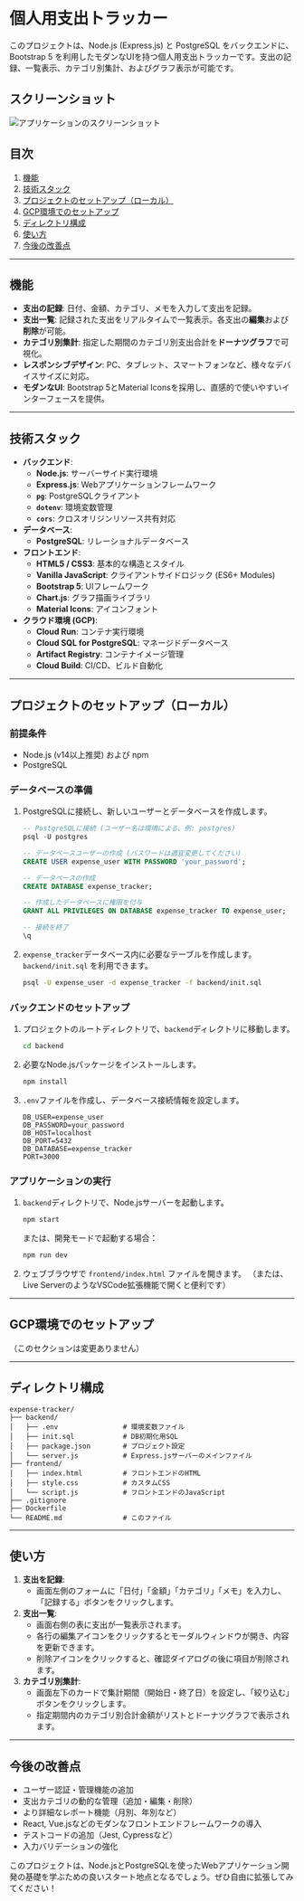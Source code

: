 # 個人用支出トラッカー

このプロジェクトは、Node.js (Express.js) と PostgreSQL をバックエンドに、Bootstrap 5 を利用したモダンなUIを持つ個人用支出トラッカーです。支出の記録、一覧表示、カテゴリ別集計、およびグラフ表示が可能です。

## スクリーンショット

![アプリケーションのスクリーンショット](https://user-images.githubusercontent.com/xxxxxxxx/xxxxxxxxx.png) <!-- TODO: スクリーンショットのURLを後で挿入 -->

## 目次

1.  [機能](#機能)
2.  [技術スタック](#技術スタック)
3.  [プロジェクトのセットアップ（ローカル）](#プロジェクトのセットアップローカル)
4.  [GCP環境でのセットアップ](#gcp環境でのセットアップ)
5.  [ディレクトリ構成](#ディレクトリ構成)
6.  [使い方](#使い方)
7.  [今後の改善点](#今後の改善点)

---

## 機能

-   **支出の記録**: 日付、金額、カテゴリ、メモを入力して支出を記録。
-   **支出一覧**: 記録された支出をリアルタイムで一覧表示。各支出の**編集**および**削除**が可能。
-   **カテゴリ別集計**: 指定した期間のカテゴリ別支出合計を**ドーナツグラフ**で可視化。
-   **レスポンシブデザイン**: PC、タブレット、スマートフォンなど、様々なデバイスサイズに対応。
-   **モダンなUI**: Bootstrap 5とMaterial Iconsを採用し、直感的で使いやすいインターフェースを提供。

---

## 技術スタック

-   **バックエンド**:
    -   **Node.js**: サーバーサイド実行環境
    -   **Express.js**: Webアプリケーションフレームワーク
    -   **`pg`**: PostgreSQLクライアント
    -   **`dotenv`**: 環境変数管理
    -   **`cors`**: クロスオリジンリソース共有対応
-   **データベース**:
    -   **PostgreSQL**: リレーショナルデータベース
-   **フロントエンド**:
    -   **HTML5 / CSS3**: 基本的な構造とスタイル
    -   **Vanilla JavaScript**: クライアントサイドロジック (ES6+ Modules)
    -   **Bootstrap 5**: UIフレームワーク
    -   **Chart.js**: グラフ描画ライブラリ
    -   **Material Icons**: アイコンフォント
-   **クラウド環境 (GCP)**:
    -   **Cloud Run**: コンテナ実行環境
    -   **Cloud SQL for PostgreSQL**: マネージドデータベース
    -   **Artifact Registry**: コンテナイメージ管理
    -   **Cloud Build**: CI/CD、ビルド自動化

---

## プロジェクトのセットアップ（ローカル）

### 前提条件

-   Node.js (v14以上推奨) および npm
-   PostgreSQL

### データベースの準備

1.  PostgreSQLに接続し、新しいユーザーとデータベースを作成します。

    ```sql
    -- PostgreSQLに接続 (ユーザー名は環境による、例: postgres)
    psql -U postgres

    -- データベースユーザーの作成 (パスワードは適宜変更してください)
    CREATE USER expense_user WITH PASSWORD 'your_password';

    -- データベースの作成
    CREATE DATABASE expense_tracker;

    -- 作成したデータベースに権限を付与
    GRANT ALL PRIVILEGES ON DATABASE expense_tracker TO expense_user;

    -- 接続を終了
    \q
    ```

2.  `expense_tracker`データベース内に必要なテーブルを作成します。`backend/init.sql` を利用できます。

    ```bash
    psql -U expense_user -d expense_tracker -f backend/init.sql
    ```

### バックエンドのセットアップ

1.  プロジェクトのルートディレクトリで、`backend`ディレクトリに移動します。

    ```bash
    cd backend
    ```

2.  必要なNode.jsパッケージをインストールします。

    ```bash
    npm install
    ```

3.  `.env`ファイルを作成し、データベース接続情報を設定します。

    ```
    DB_USER=expense_user
    DB_PASSWORD=your_password
    DB_HOST=localhost
    DB_PORT=5432
    DB_DATABASE=expense_tracker
    PORT=3000
    ```

### アプリケーションの実行

1.  `backend`ディレクトリで、Node.jsサーバーを起動します。

    ```bash
    npm start
    ```
    または、開発モードで起動する場合：
    ```bash
    npm run dev
    ```

2.  ウェブブラウザで `frontend/index.html` ファイルを開きます。
    （または、Live ServerのようなVSCode拡張機能で開くと便利です）

---

## GCP環境でのセットアップ

（このセクションは変更ありません）

---

## ディレクトリ構成

```
expense-tracker/
├── backend/
│   ├── .env                # 環境変数ファイル
│   ├── init.sql            # DB初期化用SQL
│   ├── package.json        # プロジェクト設定
│   └── server.js           # Express.jsサーバーのメインファイル
├── frontend/
│   ├── index.html          # フロントエンドのHTML
│   ├── style.css           # カスタムCSS
│   └── script.js           # フロントエンドのJavaScript
├── .gitignore
├── Dockerfile
└── README.md               # このファイル
```

---

## 使い方

1.  **支出を記録**:
    -   画面左側のフォームに「日付」「金額」「カテゴリ」「メモ」を入力し、「記録する」ボタンをクリックします。
2.  **支出一覧**:
    -   画面右側の表に支出が一覧表示されます。
    -   各行の編集アイコンをクリックするとモーダルウィンドウが開き、内容を更新できます。
    -   削除アイコンをクリックすると、確認ダイアログの後に項目が削除されます。
3.  **カテゴリ別集計**:
    -   画面左下のカードで集計期間（開始日・終了日）を設定し、「絞り込む」ボタンをクリックします。
    -   指定期間内のカテゴリ別合計金額がリストとドーナツグラフで表示されます。

---

## 今後の改善点

-   ユーザー認証・管理機能の追加
-   支出カテゴリの動的な管理（追加・編集・削除）
-   より詳細なレポート機能（月別、年別など）
-   React, Vue.jsなどのモダンなフロントエンドフレームワークの導入
-   テストコードの追加（Jest, Cypressなど）
-   入力バリデーションの強化

このプロジェクトは、Node.jsとPostgreSQLを使ったWebアプリケーション開発の基礎を学ぶための良いスタート地点となるでしょう。ぜひ自由に拡張してみてください！

